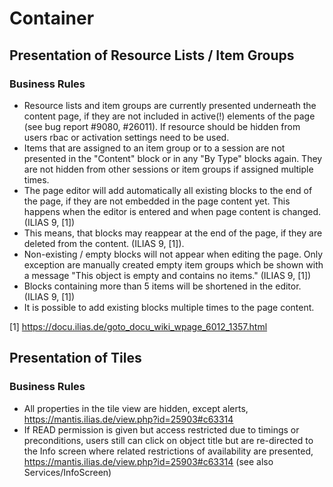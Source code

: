 # Container

## Presentation of Resource Lists / Item Groups

### Business Rules

- Resource lists and item groups are currently presented underneath the content page, if they are not included in active(!) elements of the page (see bug report #9080, #26011). If resource should be hidden from users rbac or activation settings need to be used.
- Items that are assigned to an item group or to a session are not presented in the "Content" block or in any "By Type" blocks again. They are not hidden from other sessions or item groups if assigned multiple times.
- The page editor will add automatically all existing blocks to the end of the page, if they are not embedded in the page content yet. This happens when the editor is entered and when page content is changed. (ILIAS 9, [1])
- This means, that blocks may reappear at the end of the page, if they are deleted from the content. (ILIAS 9, [1]).
- Non-existing / empty blocks will not appear when editing the page. Only exception are manually created empty item groups which be shown with a message "This object is empty and contains no items." (ILIAS 9, [1])
- Blocks containing more than 5 items will be shortened in the editor. (ILIAS 9, [1])
- It is possible to add existing blocks multiple times to the page content.

[1] https://docu.ilias.de/goto_docu_wiki_wpage_6012_1357.html

## Presentation of Tiles

### Business Rules

- All properties in the tile view are hidden, except alerts, https://mantis.ilias.de/view.php?id=25903#c63314
- If READ permission is given but access restricted due to timings or preconditions, users still can click on object title but are re-directed to the Info screen where related restrictions of availability are presented, https://mantis.ilias.de/view.php?id=25903#c63314 (see also Services/InfoScreen)